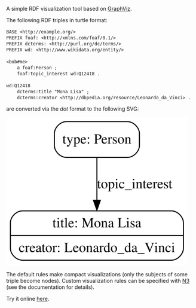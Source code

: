 A simple RDF visualization tool based on [GraphViz](https://www.graphviz.org/).

The following RDF triples in turtle format:

```ttl
BASE <http://example.org/>
PREFIX foaf: <http://xmlns.com/foaf/0.1/>
PREFIX dcterms: <http://purl.org/dc/terms/>
PREFIX wd: <http://www.wikidata.org/entity/>
 
<bob#me>
    a foaf:Person ;
    foaf:topic_interest wd:Q12418 .
  
wd:Q12418
    dcterms:title "Mona Lisa" ;
    dcterms:creator <http://dbpedia.org/resource/Leonardo_da_Vinci> .
```

are converted via the _dot_ format to the following SVG:


![](test.svg)

The default rules make compact visualizations (only the subjects of some triple become nodes). Custom visualization rules can be specified with [N3](https://w3c.github.io/N3/reports/20230703/) (see the documentation for details).


Try it online [here](https://giacomociti.github.io/rdf2dot/).